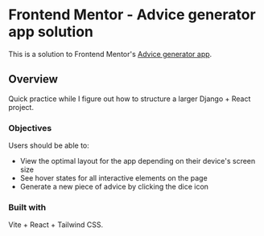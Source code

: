 # Frontend Mentor - Advice generator app solution

This is a solution to Frontend Mentor's [Advice generator app](https://www.frontendmentor.io/challenges/advice-generator-app-QdUG-13db).

## Overview

Quick practice while I figure out how to structure a larger Django + React project.

### Objectives

Users should be able to:

- View the optimal layout for the app depending on their device's screen size
- See hover states for all interactive elements on the page
- Generate a new piece of advice by clicking the dice icon

### Built with

Vite + React + Tailwind CSS.

